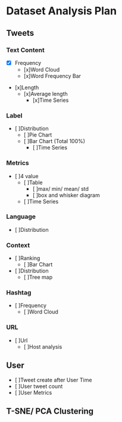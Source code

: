 # Dataset Analysis Plan

## Tweets

### Text Content

- [x] Frequency
  - [x]Word Cloud
  - [x]Word Frequency Bar
- [x]Length
  - [x]Average length
    - [x]Time Series

### Label

- [ ]Distribution
  - [ ]Pie Chart
  - [ ]Bar Chart (Total 100%)
    - [ ]Time Series
  
### Metrics

- [ ]4 value
  - [ ]Table
    - [ ]max/ min/ mean/ std
    - [ ]box and whisker diagram
  - [ ]Time Series

### Language

- [ ]Distribution

### Context

- [ ]Ranking
  - [ ]Bar Chart
- [ ]Distribution
  - [ ]Tree map

### Hashtag

- [ ]Frequency
  - [ ]Word Cloud

### URL

- [ ]Url
  - [ ]Host analysis

## User

- [ ]Tweet create after User Time
- [ ]User tweet count
- [ ]User Metrics

## T-SNE/ PCA Clustering